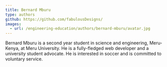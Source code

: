 ```yaml
---
title: Bernard Mburu
type: authors
github: https://github.com/fabulousDesigns/
images:
  - url: /engineering-education/authors/bernard-mburu/avatar.jpg 
---
```


Bernard Mburu is a second year student in science and engineering, Meru-Kenya, at Meru University. He is a fully-fledged web developer and a university student advocate. He is interested in soccer and is committed to voluntary service.
